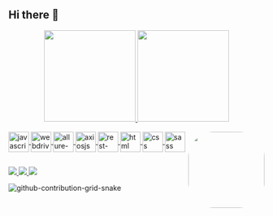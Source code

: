 ## Hi there 👋

<!--
**Diegocortes15/Diegocortes15** is a ✨ _special_ ✨ repository because its `README.md` (this file) appears on your GitHub profile.

Here are some ideas to get you started:

- 🔭 I’m currently working on ...
- 🌱 I’m currently learning ...
- 👯 I’m looking to collaborate on ...
- 🤔 I’m looking for help with ...
- 💬 Ask me about ...
- 📫 How to reach me: ...
- 😄 Pronouns: ...
- ⚡ Fun fact: ...
-->

<div align="center">
  <a href="https://github.com/Diegocortes15">
  <img height="180em" src="https://github-readme-stats.vercel.app/api?username=diegocortes15&show_icons=true&theme=radical&include_all_commits=true&count_private=true"/>
  <img height="180em" src="https://github-readme-stats.vercel.app/api/top-langs/?username=diegocortes15&layout=compact&langs_count=7&theme=radical"/>
</div>
  
<div style="display: inline_block"><br>
  <img align="center" width="40" height="40" src="https://cdn.jsdelivr.net/gh/devicons/devicon/icons/javascript/javascript-original.svg" alt="javascript">
  <img align="center" width="40" height="40" src="https://asset.brandfetch.io/idV7ZoyErg/idTRnjKtRG.png" alt="webdriverio">
  <img align="center" width="40" height="40" src="https://avatars.githubusercontent.com/u/5879127?s=200&v=4" alt="allure-report">
  <img align="center" width="40" height="40" src="https://bestofjs.org/logos/axios.dark.svg" alt="axiosjs">
  <img align="center" width="40" height="40" src="https://avatars.githubusercontent.com/u/19369327?s=280&v=4" alt="rest-assured"/>
  <img align="center" width="40" height="40" src="https://cdn.jsdelivr.net/gh/devicons/devicon/icons/html5/html5-original.svg" alt="html">
  <img align="center" width="40" height="40" src="https://cdn.jsdelivr.net/gh/devicons/devicon/icons/css3/css3-original.svg" alt="css">
  <img align="center" width="40" height="40" src="https://cdn.jsdelivr.net/gh/devicons/devicon/icons/sass/sass-original.svg" alt="sass">
  <img align="right" height="150" style="border-radius:50px;" src="https://user-images.githubusercontent.com/60171460/174932755-c40a36df-16c5-4280-b4af-8fdc29ef78ca.png?width=676&height=676">
</div>
  
  ## 

<div>
  
  <a href="mailto: cortesroadiegoalejandro@gmail.com" target="_blank">
    <img src="https://img.shields.io/badge/Gmail-D14836?style=for-the-badge&logo=gmail&logoColor=white">
  </a>
    
  <a href="https://github.com/Diegocortes15" target="_blank">
    <img src="https://img.shields.io/badge/GitHub-100000?style=for-the-badge&logo=github&logoColor=white">
  </a>
  
  <a href="https://www.linkedin.com/in/diego-alejandro-cort%C3%A9s-roa-3aab85208/" target="_blank">
    <img src="https://img.shields.io/badge/LinkedIn-0077B5?style=for-the-badge&logo=linkedin&logoColor=white">
  </a>
  
</div>


  ![github-contribution-grid-snake](https://user-images.githubusercontent.com/60171460/174935641-5d0bdf4f-e5b5-4218-a980-ee93fd8a1baa.svg)

